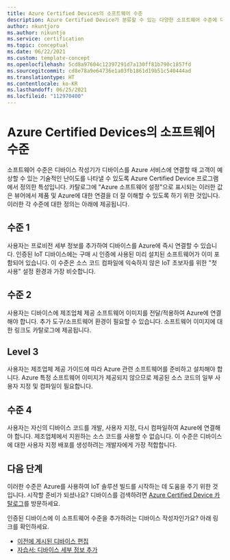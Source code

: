 ```yaml
---
title: Azure Certified Devices의 소프트웨어 수준
description: Azure Certified Device가 분류할 수 있는 다양한 소프트웨어 수준에 대한 상세 내역.
author: nkuntjoro
ms.author: nikuntjo
ms.service: certification
ms.topic: conceptual
ms.date: 06/22/2021
ms.custom: template-concept
ms.openlocfilehash: 5cd8a97604c12397291d7a130ff81b790c1857fd
ms.sourcegitcommit: cd8e78a9e64736e1a03fb1861d19b51c540444ad
ms.translationtype: HT
ms.contentlocale: ko-KR
ms.lasthandoff: 06/25/2021
ms.locfileid: "112970400"
---
```

# <a name="software-levels-of-azure-certified-devices"></a>Azure Certified Devices의 소프트웨어 수준

소프트웨어 수준은 디바이스 작성기가 디바이스를 Azure 서비스에 연결할 때 고객이 예상할 수 있는 기술적인 난이도를 나타낼 수 있도록 Azure Certified Device 프로그램에서 정의한 특성입니다. 카탈로그에 "Azure 소프트웨어 설정"으로 표시되는 이러한 값은 뷰어에서 제품 및 Azure에 대한 연결을 더 잘 이해할 수 있도록 하기 위한 것입니다. 이러한 각 수준에 대한 정의는 아래에 제공됩니다.

## <a name="level-1"></a>수준 1

사용자는 프로비전 세부 정보를 추가하여 디바이스를 Azure에 즉시 연결할 수 있습니다. 인증된 IoT 디바이스에는 구매 시 인증에 사용된 미리 설치된 소프트웨어가 이미 포함되어 있습니다. 이 수준은 소스 코드 컴파일에 익숙하지 않은 IoT 초보자를 위한 "첫 사용" 설정 환경과 가장 비슷합니다.

## <a name="level-2"></a>수준 2

사용자는 디바이스에 제조업체 제공 소프트웨어 이미지를 전달/적용하여 Azure에 연결해야 합니다. 추가 도구/소프트웨어 환경이 필요할 수 있습니다. 소프트웨어 이미지에 대한 링크도 카탈로그에 제공됩니다.

## <a name="level-3"></a>Level 3

사용자는 제조업체 제공 가이드에 따라 Azure 관련 소프트웨어를 준비하고 설치해야 합니다. Azure 특정 소프트웨어 이미지가 제공되지 않으므로 제공된 소스 코드의 일부 사용자 지정 및 컴파일이 필요합니다.

## <a name="level-4"></a>수준 4

사용자는 자신의 디바이스 코드를 개발, 사용자 지정, 다시 컴파일하여 Azure에 연결해야 합니다. 제조업체에서 지원하는 소스 코드를 사용할 수 없습니다. 이 수준은 디바이스에 대한 사용자 지정 배포를 생성하려는 개발자에게 가장 적합합니다.

## <a name="next-steps"></a>다음 단계

이러한 수준은 Azure를 사용하여 IoT 솔루션 빌드를 시작하는 데 도움을 주기 위한 것입니다. 시작할 준비가 되셨나요? 디바이스를 검색하려면 [Azure Certified Device 카탈로그](https://devicecatalog.azure.com)를 방문하세요.

인증된 디바이스에 이 소프트웨어 수준을 추가하려는 디바이스 작성자인가요? 아래 링크를 확인하세요.
- [이전에 게시된 디바이스 편집](how-to-edit-published-device.md)
- [자습서: 디바이스 세부 정보 추가](tutorial-02-adding-device-details.md)
